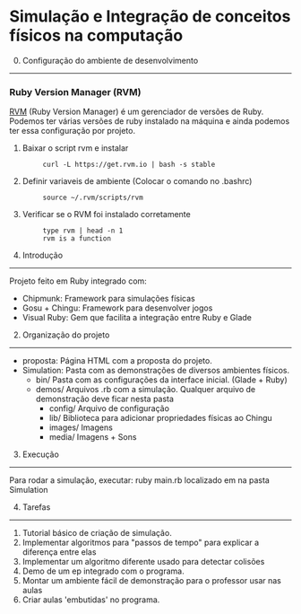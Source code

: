 Simulação e Integração de conceitos físicos na computação
=========================================================

0. Configuração do ambiente de desenvolvimento
----------------------------------------------

### Ruby Version Manager (RVM) ###

[RVM](https://rvm.io/rvm/install) (Ruby Version Manager) é um gerenciador de versões de Ruby. Podemos ter várias versões de ruby instalado na máquina e ainda podemos ter essa configuração por projeto.

1. Baixar o script rvm e instalar
			
			curl -L https://get.rvm.io | bash -s stable

2. Definir variaveis de ambiente (Colocar o comando no .bashrc)
		
			source ~/.rvm/scripts/rvm
	
3. Verificar se o RVM foi instalado corretamente

			type rvm | head -n 1
			rvm is a function

		

	

1. Introdução
-------------
  Projeto feito em Ruby integrado com:  
  * Chipmunk: Framework para simulações físicas
  * Gosu + Chingu: Framework para desenvolver jogos
  * Visual Ruby: Gem que facilita a integração entre Ruby e Glade 

2. Organização do projeto
-------------------------

* proposta: Página HTML com a proposta do projeto.
* Simulation: Pasta com as demonstrações de diversos ambientes físicos.
  - bin/ Pasta com as configurações da interface inicial. (Glade + Ruby)
  - demos/ Arquivos .rb com a simulação. Qualquer arquivo de
demonstração deve ficar nesta pasta 
    * config/ Arquivo de configuração
    * lib/ Biblioteca para adicionar propriedades físicas ao Chingu
    * images/ Imagens
    * media/ Imagens + Sons

3. Execução
-----------

Para rodar a simulação, executar:
    ruby main.rb
localizado em na pasta Simulation

4. Tarefas
----------

1. Tutorial básico de criação de simulação.
2. Implementar algoritmos para "passos de tempo" para explicar a
   diferença entre elas
3. Implementar um algoritmo diferente usado para detectar colisões
4. Demo de um ep integrado com o programa.
5. Montar um ambiente fácil de demonstração para o professor usar nas
   aulas
6. Criar aulas 'embutidas' no programa.

